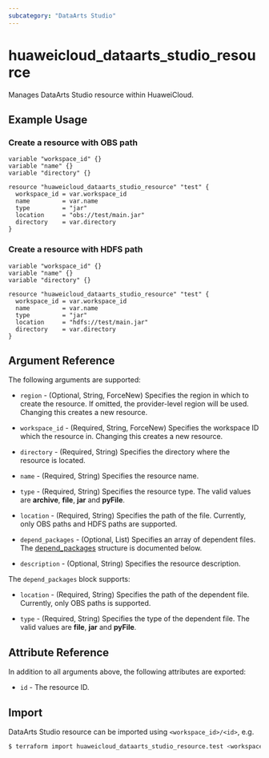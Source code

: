 ```yaml
---
subcategory: "DataArts Studio"
---
```


# huaweicloud_dataarts_studio_resource

Manages DataArts Studio resource within HuaweiCloud.

## Example Usage

### Create a resource with OBS path

```hcl
variable "workspace_id" {}
variable "name" {}
variable "directory" {}

resource "huaweicloud_dataarts_studio_resource" "test" {
  workspace_id = var.workspace_id
  name         = var.name
  type         = "jar"
  location     = "obs://test/main.jar"
  directory    = var.directory
}
```

### Create a resource with HDFS path

```hcl
variable "workspace_id" {}
variable "name" {}
variable "directory" {}

resource "huaweicloud_dataarts_studio_resource" "test" {
  workspace_id = var.workspace_id
  name         = var.name
  type         = "jar"
  location     = "hdfs://test/main.jar"
  directory    = var.directory
}
```

## Argument Reference

The following arguments are supported:

* `region` - (Optional, String, ForceNew) Specifies the region in which to create the resource.
  If omitted, the provider-level region will be used. Changing this creates a new resource.

* `workspace_id` - (Required, String, ForceNew) Specifies the workspace ID which the resource in.
  Changing this creates a new resource.

* `directory` - (Required, String) Specifies the directory where the resource is located.

* `name` - (Required, String) Specifies the resource name.

* `type` - (Required, String) Specifies the resource type. The valid values are **archive**, **file**,
  **jar** and **pyFile**.

* `location` - (Required, String) Specifies the path of the file. Currently, only OBS paths and HDFS paths
  are supported.

* `depend_packages` - (Optional, List) Specifies an array of dependent files.
  The [depend_packages](#DataArts_Studio_Resource_Depend_Packages) structure is documented below.

* `description` - (Optional, String) Specifies the resource description.

<a name="DataArts_Studio_Resource_Depend_Packages"></a>
The `depend_packages` block supports:

* `location` - (Required, String) Specifies the path of the dependent file. Currently, only OBS paths is
  supported.

* `type` - (Required, String) Specifies the type of the dependent file. The valid values are **file**,
  **jar** and **pyFile**.

## Attribute Reference

In addition to all arguments above, the following attributes are exported:

* `id` - The resource ID.

## Import

DataArts Studio resource can be imported using `<workspace_id>/<id>`, e.g.

```bash
$ terraform import huaweicloud_dataarts_studio_resource.test <workspace_id>/<id>
```
